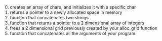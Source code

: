 0. creates an array of chars, and initializes it with a specific char
1. returns a pointer to a newly allocated space in memory
2. function that concatenates two strings
3. function that returns a pointer to a 2 dimensional array of integers
4. frees a 2 dimensional grid previously created by your alloc_grid function
5. function that concatenates all the arguments of your program
